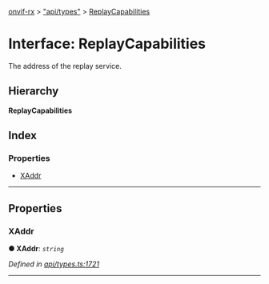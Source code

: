 [onvif-rx](../README.md) > ["api/types"](../modules/_api_types_.md) > [ReplayCapabilities](../interfaces/_api_types_.replaycapabilities.md)

# Interface: ReplayCapabilities

The address of the replay service.

## Hierarchy

**ReplayCapabilities**

## Index

### Properties

* [XAddr](_api_types_.replaycapabilities.md#xaddr)

---

## Properties

<a id="xaddr"></a>

###  XAddr

**● XAddr**: *`string`*

*Defined in [api/types.ts:1721](https://github.com/patrickmichalina/onvif-rx/blob/1596479/src/api/types.ts#L1721)*

___

